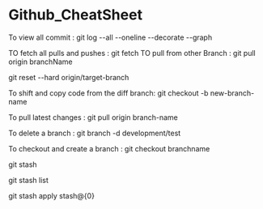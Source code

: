 # Github_CheatSheet

To view all commit : git log --all --oneline --decorate --graph

TO fetch all pulls and pushes : git fetch
TO pull from other Branch : git pull origin branchName

git reset --hard origin/target-branch


To shift and copy code from the diff branch: git checkout -b new-branch-name

To pull latest changes : git pull origin branch-name


To delete a branch : git branch -d development/test

To checkout and create a branch : git checkout branchname




git stash

git stash list

git stash apply stash@{0}
